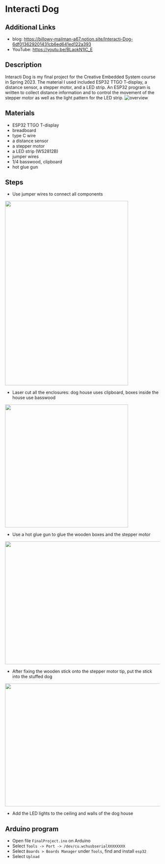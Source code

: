 # Interacti Dog
## Additional Links
- blog: https://billowy-mailman-a67.notion.site/Interacti-Dog-6df013629201431cb6ed641ed122a393
- YouTube: https://youtu.be/BLaokN1lC_E

## Description
Interacti Dog is my final project for the Creative Embedded System course in Spring 2023. The material I used included ESP32 TTGO T-display, a distance sensor, a stepper motor, and a LED strip. An ESP32 program is written to collect distance information and to control the movement of the stepper motor as well as the light pattern for the LED strip.
![overview](https://user-images.githubusercontent.com/104162702/236983443-83eeaba8-d7e4-4cdb-8713-f4d01f41f864.jpeg)

## Materials
- ESP32 TTGO T-display 
- breadboard
- type C wire
- a distance sensor
- a stepper motor
- a LED strip (WS2812B)
- jumper wires
- 1/4 basswood, clipboard
- hot glue gun 

## Steps
- Use jumper wires to connect all components 
<img src="https://user-images.githubusercontent.com/104162702/236983418-ccc2481b-3b0f-486d-8dfe-c3669a172502.jpeg" width="400" height="600">

- Laser cut all the enclosures: dog house uses clipboard, boxes inside the house use basswood 
<img src="https://user-images.githubusercontent.com/104162702/236983477-3d7bf4a2-4696-41e8-9c67-52d152fc13eb.jpeg" width="400" height="400">

- Use a hot glue gun to glue the wooden boxes and the stepper motor
<img src="https://user-images.githubusercontent.com/104162702/236983496-54358a64-c30e-4bcf-8dd4-941a4a5c2e2b.jpeg" width="600" height="400">

- After fixing the wooden stick onto the stepper motor tip, put the stick into the stuffed dog 
<img src="https://user-images.githubusercontent.com/104162702/236983536-d1aa55bb-4ff2-4860-8013-1a18840e3ac2.jpeg" width="600" height="400">

- Add the LED lights to the ceiling and walls of the dog house

## Arduino program 
- Open file `FinalProject.ino` on Arduino
- Select `Tools -> Port -> /dev/cu.wchusbserialXXXXXXXX`
- Select `Boards > Boards Manager` under `Tools`, find and install `esp32`
- Select `Upload`

